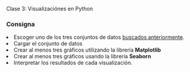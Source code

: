 Clase 3: Visualizaciónes en Python

### Consigna
<li> Escoger uno de los tres conjuntos de datos <a href= "https://github.com/emanuelbe1/ciencia_de_datos_repasos/blob/main/Coderhouse/trabajosEntregables/datasetsBenitez.ipynb">buscados anteriormente</a>.</li>
<li> Cargar el conjunto de datos</li>
<li> Crear al menos tres gráficos utilizando la librería <b>Matplotlib</b></li>
<li> Crear al menos tres gráficos usando la librería <b>Seaborn</b> </li>
<li> Interpretar los resultados de cada visualización.</li>